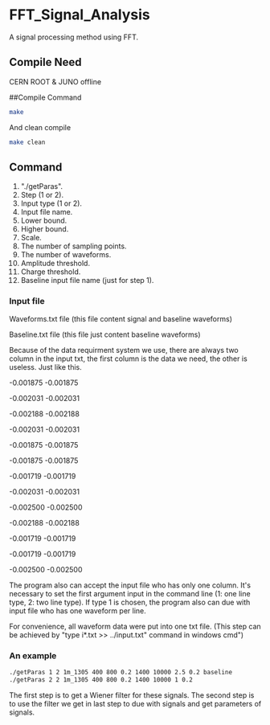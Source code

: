 # FFT_Signal_Analysis
A signal processing method using FFT.

## Compile Need
CERN ROOT & JUNO offline

##Compile Command
```bash
make
```

And clean compile

```bash
make clean
```

## Command
1. "./getParas".
2. Step (1 or 2).
3. Input type (1 or 2).
4. Input file name.
5. Lower bound.
6. Higher bound.
7. Scale.
8. The number of sampling points.
9. The number of waveforms.
10. Amplitude threshold.
11. Charge threshold.
12. Baseline input file name (just for step 1).

### Input file

Waveforms.txt file (this file content signal and baseline waveforms)

Baseline.txt file (this file just content baseline waveforms)

Because of the data requirment system we use, there are always two column in the input txt, the first column is the data we need, the other is useless. Just like this.

-0.001875	-0.001875

-0.002031	-0.002031

-0.002188	-0.002188

-0.002031	-0.002031

-0.001875	-0.001875

-0.001875	-0.001875

-0.001719	-0.001719

-0.002031	-0.002031

-0.002500	-0.002500

-0.002188	-0.002188

-0.001719	-0.001719

-0.001719	-0.001719

-0.002500	-0.002500

The program also can accept the input file who has only one column. It's necessary to set the first argument input in the command line (1: one line type, 2: two line type). If type 1 is chosen, the program also can due with input file who has one waveform per line.

For convenience, all waveform data were put into one txt file. (This step can be achieved by "type i\*.txt >> ../input.txt" command in windows cmd")

### An example
```bash
./getParas 1 2 1m_1305 400 800 0.2 1400 10000 2.5 0.2 baseline
./getParas 2 2 1m_1305 400 800 0.2 1400 10000 1 0.2
```
The first step is to get a Wiener filter for these signals.
The second step is to use the filter we get in last step to due with signals and get parameters of signals.
